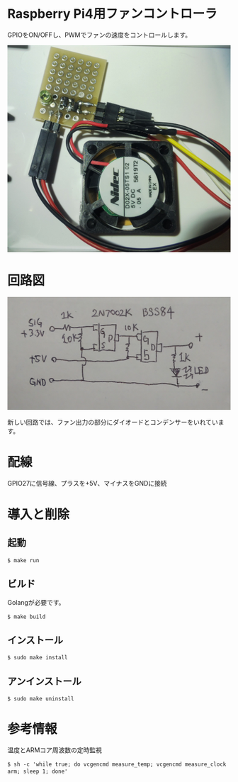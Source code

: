 # Raspberry Pi4用ファンコントローラ

GPIOをON/OFFし、PWMでファンの速度をコントロールします。

![image2](images/image2.jpg)

# 回路図

![image1](images/image1.jpg)

新しい回路では、ファン出力の部分にダイオードとコンデンサーをいれています。

# 配線

GPIO27に信号線、プラスを+5V、マイナスをGNDに接続

# 導入と削除

## 起動

	$ make run

## ビルド

Golangが必要です。

	$ make build

## インストール

	$ sudo make install

## アンインストール

	$ sudo make uninstall

# 参考情報

温度とARMコア周波数の定時監視

	$ sh -c 'while true; do vcgencmd measure_temp; vcgencmd measure_clock arm; sleep 1; done'

